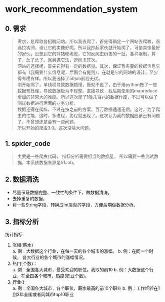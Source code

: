 # work_recommendation_system
## 0. 需求
> 需求，是爬取各招聘网站。所以我去爬了，首先得确定一个网站去爬嘛，首选拉钩网，谁让它的卖像好呢。所以我抄起家伙就开始爬了。可惜卖像最好的家伙，没想到它的拌猪吃老虎，它的反爬虫历害的一批，各种限制，算了，怂了怂了。就另谋它法，退而求其次。  
网站的选择呢，首先它得有一定的数据量。其次，保证我需要的数据信息它都有（我需要什么信息呢，后面会有提到）。在就是它的网站的设计，至少得有模有样。所以我选择了50job前程无优。  
刚开始爬了，单线程导致数据贼慢，慢就不说了，由于用python做了一些数据预处理，导致数据极为不规整。直接导致，我后期使用的mapreduce增加的非常大的难度。所以这次爬了1晚几百兆的数据作废，不过可以做了测试数据进行后面的业务分析。  
数据还得在爬嘛，不过在按之前的方案，百万数据遥遥无期。这时，为了爬虫的性能，这时，多进程，协程就出现了。这次认为我的数据应该没有问题了。不曾想还是会有一些问题。  
所以开始的爬虫3.0。这次没啥大问题。

## 1. spider_code
>  主要是一些爬虫代码， 指标分析需要相当的数据量， 所以需要一些测试数据，本系统数据来源是51Job。

## 2. 数据清洗
- 尽量保证数据完整、一致性的条件下，做数据清洗。
- 去掉重复的数据。
- 将一些String字段，转换成int类型的字段，方便后期做数据分析。

## 3. 指标分析
统计指标  
1. 涨幅(薪水)  
	a. 例：大数据这个行业，在每一天的各个城市的涨幅。
	b. 例：在同一个时候， 各大行业的各个城市的涨幅情况。
2. 热门(个数)：  
	a. 例：全国各大城市，最受欢迎的职位。我取的前10
	b. 例：大数据这个行业，在全国各个城市，热度(职业个数)。
3. 行业():  
	a. 例：全国各大城市，各个职位，薪水最高的前10个职业
	b. 例：工作经验在1到3年全国或者同城市top10职业
